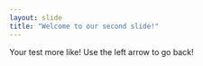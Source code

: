 ```yaml
---
layout: slide
title: "Welcome to our second slide!"
---
```

Your test more like!
Use the left arrow to go back!
